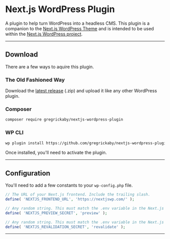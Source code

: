 # Next.js WordPress Plugin

A plugin to help turn WordPress into a headless CMS. This plugin is a companion to the [Next.js WordPress Theme](https://github.com/gregrickaby/nextjs-wordpress-theme) and is intended to be used within the [Next.js WordPress project](https://github.com/gregrickaby/nextjs-wordpress).

---

## Download

There are a few ways to aquire this plugin.

### The Old Fashioned Way

Download the [latest release](https://github.com/gregrickaby/nextjs-wordpress-plugin/archive/refs/heads/main.zip) (.zip) and upload it like any other WordPress plugin.

### Composer

```bash
composer require gregrickaby/nextjs-wordpress-plugin
```

### WP CLI

```bash
wp plugin install https://github.com/gregrickaby/nextjs-wordpress-plugin/archive/refs/heads/main.zip --activate
```

Once installed, you'll need to activate the plugin.

---

## Configuration

You'll need to add a few constants to your `wp-config.php` file.

```php
// The URL of your Next.js frontend. Include the trailing slash.
define( 'NEXTJS_FRONTEND_URL', 'https://nextjswp.com/' );

// Any random string. This must match the .env variable in the Next.js frontend.
define( 'NEXTJS_PREVIEW_SECRET', 'preview' );

// Any random string. This must match the .env variable in the Next.js frontend.
define( 'NEXTJS_REVALIDATION_SECRET', 'revalidate' );
```

---
